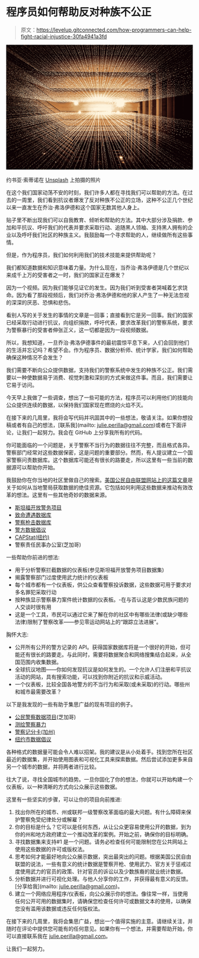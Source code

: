 # 程序员如何帮助反对种族不公正

> 原文：<https://levelup.gitconnected.com/how-programmers-can-help-fight-racial-injustice-30fa4941a3fd>

![](img/dc49ae73ebe4935b3f4388a61941c3e0.png)

约书亚·索蒂诺在 [Unsplash](https://unsplash.com?utm_source=medium&utm_medium=referral) 上拍摄的照片

在这个我们国家动荡不安的时刻，我们许多人都在寻找我们可以帮助的方法。在过去的一周里，我们看到抗议者爆发了反对种族不公正的立场，这种不公正几个世纪以来一直发生在乔治·弗洛伊德和这个国家无数其他人身上。

贴子里不断出现我们可以自我教育、倾听和帮助的方法。其中大部分涉及捐款、参加和平抗议、呼吁我们的代表并要求采取行动、追随黑人领袖、支持黑人拥有的企业以及呼吁我们社区的种族主义。我鼓励每一个寻求帮助的人，继续做所有这些事情。

但是，作为程序员，我们如何利用我们的技术技能来提供帮助呢？

我们都知道数据和知识意味着力量。为什么现在，当乔治·弗洛伊德是几个世纪以来成千上万的受害者之一时，我们的国家正在爆发？

因为一个视频。因为我们能够见证它的发生。因为我们听到受害者哭喊着乞求饶命。因为看了那段视频后，我们对乔治·弗洛伊德和他的家人产生了一种无法忽视的深深的厌恶、恐惧和悲伤。

看别人写的关于发生的事情的文章是一回事；直接看到它是另一回事。我们的国家已经采取行动进行抗议，向组织捐款，呼吁代表，要求改革我们的警察系统，要求为警察暴行的受害者伸张正义，这一切都是因为一段视频数据。

所以，我想知道，一旦乔治·弗洛伊德事件的最初震惊平息下来，人们会回到他们的生活并忘记吗？希望不会。作为程序员、数据分析师、统计学家，我们如何帮助确保这种情况不会发生？

我们需要不断向公众提供数据，支持我们的警察系统中发生的种族不公正。我们需要以一种使数据易于消费、视觉刺激和深刻的方式来做这件事。而且，我们需要让它易于访问。

今天早上我做了一些调查，想出了一些可能的方法，程序员可以利用他们的技能向公众提供连续的数据，以保持我们国家现在燃烧的火焰不灭。

在接下来的几周里，我将会写代码并巩固其中的一些想法，敬请关注。如果你想投稿或者有自己的想法，[联系我](mailto: julie.perilla@gmail.com)或者在下面评论，让我们一起努力。我会在 GitHub 上分享我所有的代码。

你可能面临的一个问题是，关于警察不当行为的数据往往不完整，而且格式各异。警察部门经常对这些数据保密，这是问题的重要部分。然而，有人提议建立一个国家警察问责数据库。这个数据库可能还有很长的路要走，所以这里有一些当前的数据源可以帮助你开始。

我鼓励你在你当地的社区里做自己的搜索。[美国公民自由联盟网站上的这篇文章](https://www.aclu.org/other/fighting-police-abuse-community-action-manual#gather)是关于如何从当地警局获取数据的绝佳资源。它包括如何利用这些数据来推动有效改革的想法。这里有一些其他奇妙的数据来源。

*   [斯坦福开放警务项目](https://openpolicing.stanford.edu/)
*   [致命遭遇数据库](https://fatalencounters.org/)
*   [警察枪击数据库](https://killedbypolice.net/)
*   [警方数据倡议](https://www.policedatainitiative.org/datasets/)
*   [CAPStat(纽约)](https://www.capstat.nyc/)
*   警察责任民事办公室(芝加哥)

一些帮助你前进的想法:

*   用于分析警察拦截数据的仪表板(参见斯坦福开放警务项目数据集)
*   揭露警察部门过度使用武力统计的仪表板
*   每个城市都有一个仪表板，供公众查看警察投诉数据，这些数据可用于要求对多名罪犯采取行动
*   按种族显示警察暴力案件统计数据的仪表板。-在与否认这是少数民族问题的人交谈时很有用
*   这是一个工具，市民可以通过它来了解在你的社区中有哪些法律(或缺少哪些法律)限制了警察改革——参见零运动网站上的“跟踪立法进展”。

胸怀大志:

*   公开所有公开的警方记录的 API。获得国家数据库将是一个很好的开始，但可能还有很长的路要走。与此同时，需要将数据聚合和网络搜集结合起来，从全国范围内收集数据。
*   全球抗议地图——你如何发现抗议是如何发生的。一个允许人们注册和平抗议活动的网站，具有搜索功能，可以找到你附近的抗议和示威活动。
*   一个仪表板，比较全国各地警方的不当行为和采取(或未采取)的行动。哪些州和城市最需要改革？

以下是我发现的一些有助于集思广益的现有项目的例子。

*   [公民警察数据项目](https://invisible.institute/police-data)(芝加哥)
*   [测绘警察暴力](https://mappingpoliceviolence.org/)
*   [警察记分卡(加州)](https://policescorecard.org/)
*   [纽约市数据倡议](https://www1.nyc.gov/site/ccrb/policy/data-transparency-initiative-complaints.page#outcome)

各种格式的数据量可能会令人难以招架。我的建议是从小处着手。找到您所在社区最近的数据集，并开始使用图表和可视化工具来探索数据。然后尝试添加更多来自另一个城市的数据，并将两者进行比较。

往大了说，寻找全国城市的趋势。一旦你固化了你的想法，你就可以开始构建一个仪表板，以一种清晰的方式向公众展示这些数据。

这里有一些坚实的步骤，可以让你的项目向前推进:

1.  找出你所在的城市、州或联邦一级警察改革面临的最大问题。有什么障碍来保护警察免受纪律处分或解雇？
2.  你的目标是什么？它可以是任何东西，从让公众更容易使用公开的数据，到为你的州和地方政府建立一个推动改革的案例。开始之前，确保你的目标明确。
3.  寻找数据集来支持#1 是一个问题。请务必检查任何可能限制您在公共网站上使用这些数据的许可或版权法。
4.  思考如何才能最好地向公众展示数据，突出最突出的问题。根据美国公民自由联盟的说法，一些有意义的统计数据是警察开枪、使用武力、官方关于惩戒过度使用武力的官员的政策、针对官员的诉讼以及少数族裔的就业统计数据。
5.  分析数据并进行可视化处理。与他人分享你的工作，并获得最有意义的反馈。[分享给我](mailto: julie.perilla@gmail.com)。
6.  建立一个网络应用程序/仪表板，向公众展示你的想法。像往常一样，当使用任何公开可用的数据集时，请确保您检查任何许可或数据文本的使用，以确保您没有滥用该数据或违反任何版权法。

在接下来的几周里，我将会集思广益，想出一个值得实施的主意。请继续关注，并随时在评论中提供您可能有的任何意见。如果你有一个想法，并需要帮助开始，你可以直接联系我在 julie.perilla@gmail.com。

让我们一起努力。